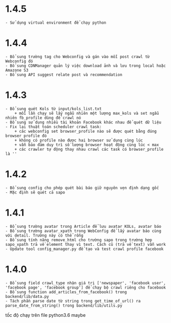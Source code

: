 # 1.4.5
	- Sử dụng virtual environment để chạy python
# 1.4.4
	- Bổ sung trường tag cho Webconfig và gán vào mỗi post crawl từ Webconfig đó
	- Bổ sung CDNManager quản lý việc download ảnh và lưu trong local hoặc Amazone S3
	- Bổ sung API suggest relate post và recommendation
# 1.4.3
	- Bổ sung quét Kols từ input/kols_list.txt
		+ mỗi lần chạy sẽ lấy ngẫu nhiên một lượng max_kols và set ngẫu nhiên fb_profile dùng để crawl nó
	- Bổ sung sử dụng nhiều tài khoản Facebook khác nhau để quét dữ liệu
	- Fix lại thuật toán scheduler crawl task:
		+ các webconfig set browser_profile nào sẽ được quét bằng đúng browser profile đó
		+ không có profile nào được hai browser sử dụng cùng lúc
		+ vẫn bảo đảm duy trì số lượng browser hoạt động cùng lúc < max
		+ các crawler tự động thay nhau crawl các task có browser_profile là ''
# 1.4.2
	- Bổ sung config cho phép quét bài báo giữ nguyên vẹn định dạng gốc
	- Mặc định sẽ quét cả sapo 
# 1.4.1
	- Bổ sung trường avatar trong Article để lưu avatar KOLs, avatar báo
	- Bổ sung trường avatar_xpath trong WebConfig để lấy avatar báo cùng với detail. Trường này có thể rỗng
	- Bổ sung tính năng remove_html cho trường sapo trong trường hợp sapo_xpath trả về element thay vì text. Cách cũ (trả về text) vẫn work
	- Update tool config_manager.py để tạo và test crawl profile facebook
# 1.4.0
	- Bổ sung field crawl_type nhận giá trị ['newspaper', 'facebook user', 'facebook page', 'facebook group'] để chạy bộ crawl riêng cho facebook
	- Bổ sung function add_articles_from_facebook() trong backend/lib/data.py
	- Tách phần parse date từ string trong get_time_of_url() ra parse_date_from_string() trong backend/lib/utils.py

tốc độ chạy trên file 
python3.6 maybe 
